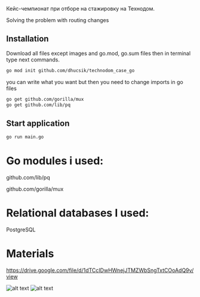 Кейс-чемпионат при отборе на стажировку на Технодом.

Solving the problem with routing changes


## Installation

Download all files except images and go.mod, go.sum files then in terminal type next commands.

```bash
go mod init github.com/dhucsik/technodom_case_go
```
you can write what you want but then you need to change imports in go files

```bash
go get github.com/gorilla/mux
go get github.com/lib/pq 
```

## Start application

```bash
go run main.go
```
# Go modules i used: 

github.com/lib/pq

github.com/gorilla/mux

# Relational databases I used:

PostgreSQL

# Materials

https://drive.google.com/file/d/1dTCcIDwHWnejJTMZWbSngTxtCOoAdQ9v/view

![alt text](https://github.com/dhucsik/technodom_case_go/blob/main/technodom1.jpg?raw=true)
![alt text](https://github.com/dhucsik/technodom_case_go/blob/main/technodom2.jpg?raw=true)
